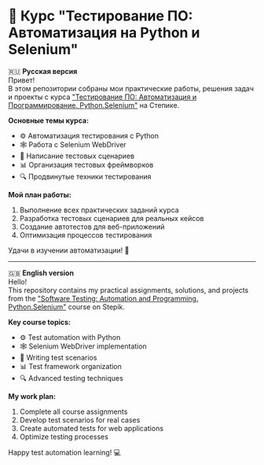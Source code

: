 # 🚀 Курс "Тестирование ПО: Автоматизация на Python и Selenium"

🇷🇺 **Русская версия**  
Привет!  
В этом репозитории собраны мои практические работы, решения задач и проекты с курса ["Тестирование ПО: Автоматизация и Программирование. Python.Selenium"](https://stepik.org/course/120491) на Степике.

**Основные темы курса:**
- ⚙️ Автоматизация тестирования с Python
- 🕸️ Работа с Selenium WebDriver
- 🧪 Написание тестовых сценариев
- 📊 Организация тестовых фреймворков
- 🔍 Продвинутые техники тестирования

**Мой план работы:**
1. Выполнение всех практических заданий курса
2. Разработка тестовых сценариев для реальных кейсов
3. Создание автотестов для веб-приложений
4. Оптимизация процессов тестирования

Удачи в изучении автоматизации! 🤖

---

🇬🇧 **English version**  
Hello!  
This repository contains my practical assignments, solutions, and projects from the ["Software Testing: Automation and Programming. Python.Selenium"](https://stepik.org/course/120491) course on Stepik.

**Key course topics:**
- ⚙️ Test automation with Python
- 🕸️ Selenium WebDriver implementation
- 🧪 Writing test scenarios
- 📊 Test framework organization
- 🔍 Advanced testing techniques

**My work plan:**
1. Complete all course assignments
2. Develop test scenarios for real cases
3. Create automated tests for web applications
4. Optimize testing processes

Happy test automation learning! 💻
